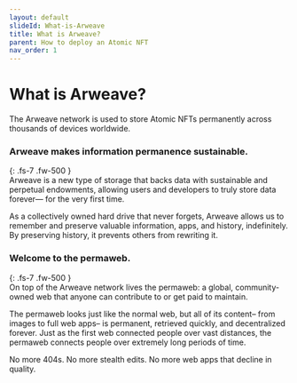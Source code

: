 ```yaml
---
layout: default
slideId: What-is-Arweave
title: What is Arweave?
parent: How to deploy an Atomic NFT
nav_order: 1
---
```


# What is Arweave?
The Arweave network is used to store Atomic NFTs permanently across thousands of devices worldwide. 

### Arweave makes information permanence sustainable.
{: .fs-7 .fw-500 }
<br>
Arweave is a new type of storage that backs data with sustainable and perpetual endowments, allowing users and developers to truly store data forever— for the very first time.

As a collectively owned hard drive that never forgets, Arweave allows us to remember and preserve valuable information, apps, and history, indefinitely. By preserving history, it prevents others from rewriting it.

### Welcome to the permaweb.
{: .fs-7 .fw-500 }
<br>
On top of the Arweave network lives the permaweb: a global, community-owned web that anyone can contribute to or get paid to maintain.

The permaweb looks just like the normal web, but all of its content– from images to full web apps– is permanent, retrieved quickly, and decentralized forever. Just as the first web connected people over vast distances, the permaweb connects people over extremely long periods of time.

No more 404s. No more stealth edits. No more web apps that decline in quality.
